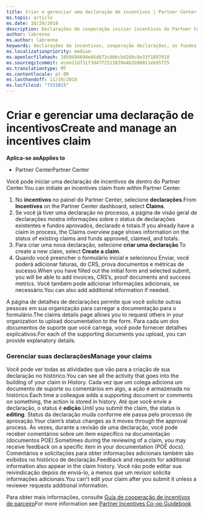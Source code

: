 ```yaml
---
title: Criar e gerenciar uma declaração de incentivos | Partner Center
ms.topic: article
ms.date: 10/29/2018
description: Declarações de cooperação iniciar incentivos do Partner Center.
author: labrenne
ms.author: labrenne
keywords: declarações de incentivos, cooperação declarações, os fundos cooperativos
ms.localizationpriority: medium
ms.openlocfilehash: 1050494694e66d673c866cbd260c9e33f1897018
ms.sourcegitcommit: ecee11d731f3d47f2513839a4b2b98011eb95f55
ms.translationtype: MT
ms.contentlocale: pt-BR
ms.lasthandoff: 11/19/2018
ms.locfileid: "7331015"
---
```

# <a name="create-and-manage-an-incentives-claim"></a><span data-ttu-id="0b44f-104">Criar e gerenciar uma declaração de incentivos</span><span class="sxs-lookup"><span data-stu-id="0b44f-104">Create and manage an incentives claim</span></span>

**<span data-ttu-id="0b44f-105">Aplica-se ao</span><span class="sxs-lookup"><span data-stu-id="0b44f-105">Applies to</span></span>**
- <span data-ttu-id="0b44f-106">Partner Center</span><span class="sxs-lookup"><span data-stu-id="0b44f-106">Partner Center</span></span>

<span data-ttu-id="0b44f-107">Você pode iniciar uma declaração de incentivos de dentro do Partner Center.</span><span class="sxs-lookup"><span data-stu-id="0b44f-107">You can initiate an incentives claim from within Partner Center.</span></span> 

1. <span data-ttu-id="0b44f-108">No **incentivos** no painel do Partner Center, selecione **declarações**.</span><span class="sxs-lookup"><span data-stu-id="0b44f-108">From **Incentives** on the Partner Center dashboard, select **Claims**.</span></span>
2.  <span data-ttu-id="0b44f-109">Se você já tiver uma declaração no processo, a página de visão geral de declarações mostra informações sobre o status de declarações existentes e fundos aprovados, declarado e totais.</span><span class="sxs-lookup"><span data-stu-id="0b44f-109">If you already have a claim in process, the Claims overview page shows information on the status of existing claims and funds approved, claimed, and totals.</span></span>
3.  <span data-ttu-id="0b44f-110">Para criar uma nova declaração, selecione **criar uma declaração**.</span><span class="sxs-lookup"><span data-stu-id="0b44f-110">To create a new claim, select **Create a claim**.</span></span>
4.  <span data-ttu-id="0b44f-111">Quando você preencher o formulário inicial e selecionou Enviar, você poderá adicionar faturas, do CRS, prova documentos e métricas de sucesso.</span><span class="sxs-lookup"><span data-stu-id="0b44f-111">When you have filled out the initial form and selected submit, you will be able to add invoices, CRS’s, proof documents and success metrics.</span></span> <span data-ttu-id="0b44f-112">Você também pode adicionar informações adicionais, se necessário.</span><span class="sxs-lookup"><span data-stu-id="0b44f-112">You can also add additional information if needed.</span></span>

<span data-ttu-id="0b44f-113">A página de detalhes de declarações permite que você solicite outras pessoas em sua organização para carregar a documentação para o formulário.</span><span class="sxs-lookup"><span data-stu-id="0b44f-113">The claims details page allows you to request others in your organization to upload documentation to the form.</span></span> <span data-ttu-id="0b44f-114">Para cada um dos documentos de suporte que você carrega, você pode fornecer detalhes explicativos.</span><span class="sxs-lookup"><span data-stu-id="0b44f-114">For each of the supporting documents you upload, you can provide explanatory details.</span></span> 

### <a name="manage-your-claims"></a><span data-ttu-id="0b44f-115">Gerenciar suas declarações</span><span class="sxs-lookup"><span data-stu-id="0b44f-115">Manage your claims</span></span>

<span data-ttu-id="0b44f-116">Você pode ver todas as atividades que vão para a criação de sua declaração no histórico.</span><span class="sxs-lookup"><span data-stu-id="0b44f-116">You can see all the activity that goes into the building of your claim in History.</span></span> <span data-ttu-id="0b44f-117">Cada vez que um colega adiciona um documento de suporte ou comentários em algo, a ação é armazenada no histórico.</span><span class="sxs-lookup"><span data-stu-id="0b44f-117">Each time a colleague adds a supporting document or comments on something, the action is stored in history.</span></span> <span data-ttu-id="0b44f-118">Até que você envie a declaração, o status é **edição**.</span><span class="sxs-lookup"><span data-stu-id="0b44f-118">Until you submit the claim, the status is **editing**.</span></span> <span data-ttu-id="0b44f-119">Status da declaração muda conforme ele passa pelo processo de aprovação.</span><span class="sxs-lookup"><span data-stu-id="0b44f-119">Your claim’s status changes as it moves through the approval process.</span></span> <span data-ttu-id="0b44f-120">Às vezes, durante a revisão de uma declaração, você pode receber comentários sobre um item específico na documentação (documentos POE).</span><span class="sxs-lookup"><span data-stu-id="0b44f-120">Sometimes during the reviewing of a claim, you may receive feedback on a specific item in your documentation (POE docs).</span></span> <span data-ttu-id="0b44f-121">Comentários e solicitações para obter informações adicionais também são exibidos no histórico de declaração.</span><span class="sxs-lookup"><span data-stu-id="0b44f-121">Feedback and requests for additional information also appear in the claim history.</span></span> <span data-ttu-id="0b44f-122">Você não pode editar sua reivindicação depois de enviá-lo, a menos que um revisor solicita informações adicionais.</span><span class="sxs-lookup"><span data-stu-id="0b44f-122">You can't edit your claim after you submit it unless a reviewer requests additional information.</span></span>

<span data-ttu-id="0b44f-123">Para obter mais informações, consulte [Guia de cooperação de incentivos de parceiro](https://assets.microsoft.com/coop-guidebook.pdf)</span><span class="sxs-lookup"><span data-stu-id="0b44f-123">For more information see [Partner Incentives Co-op Guidebook](https://assets.microsoft.com/coop-guidebook.pdf)</span></span>
